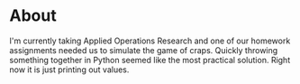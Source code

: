 # About
I'm currently taking Applied Operations Research and one of our homework assignments needed us to simulate the game of craps. Quickly throwing something together in Python seemed like the most practical solution. Right now it is just printing out values. 
